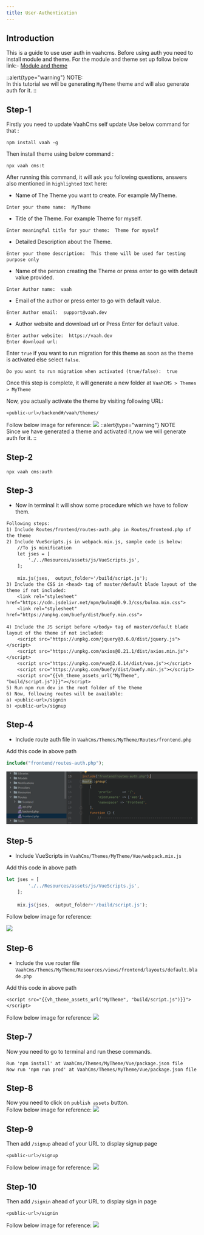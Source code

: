 ```yaml
---
title: User-Authentication
---
```


## Introduction

This is a guide to use user auth in vaahcms. Before using auth you need to install module and theme.
For the module and theme set up follow below link:-
[ Module and theme](https://github.com/webreinvent/vaahcli)

::alert{type="warning"}
NOTE:   
In this tutorial we will be generating `MyTheme` theme and will also generate auth for it.
::

## Step-1
Firstly you need to update VaahCms self update
Use below command for that :
```shell
npm install vaah -g
```
Then install theme using below command :
```shell
npx vaah cms:t
```
After running this command, it will ask you following questions, answers also mentioned in `highlighted` text here:

- Name of The Theme you want to create. For example MyTheme.
```
Enter your theme name:  MyTheme
```
- Title of the Theme. For example Theme for myself.
```
Enter meaningful title for your theme:  Theme for myself
```

- Detailed Description about the Theme.
```
Enter your theme description:  This theme will be used for testing purpose only
```
- Name of the person creating the Theme or press enter to go with default value provided.
```
Enter Author name:  vaah
```
- Email of the author or press enter to go with default value.
```
Enter Author email:  support@vaah.dev
```
- Author website and download url or Press Enter for default value.
```
Enter author website:  https://vaah.dev
Enter download url: 
```
Enter `true` if you want to run migration for this theme as soon as the theme
is activated else select `false`.
```
Do you want to run migration when activated (true/false):  true
```


Once this step is complete, it will generate a new folder at `VaahCMS > Themes > MyTheme`

Now, you actually activate the theme by visiting following URL:

```http request
<public-url>/backend#/vaah/themes/   
```
Follow below image for reference:
<img src="/images/user-auth-activate.png">
::alert{type="warning"}
NOTE   
Since we have generated a theme and activated it,now we will generate auth for it.
::

## Step-2
```shell
npx vaah cms:auth
```

## Step-3
- Now in terminal it will show some procedure which we have to follow them.

```
Following steps:
1) Include Routes/frontend/routes-auth.php in Routes/frontend.php of the theme
2) Include VueScripts.js in webpack.mix.js, sample code is below:
    //To js minification
    let jses = [
        './../Resources/assets/js/VueScripts.js',
    ];

    mix.js(jses,  output_folder+'/build/script.js');
3) Include the CSS in <head> tag of master/default blade layout of the theme if not included:
    <link rel="stylesheet" href="https://cdn.jsdelivr.net/npm/bulma@0.9.3/css/bulma.min.css">
    <link rel="stylesheet" href="https://unpkg.com/buefy/dist/buefy.min.css">

4) Include the JS script before </body> tag of master/default blade layout of the theme if not included:
    <script src="https://unpkg.com/jquery@3.6.0/dist/jquery.js"></script>
    <script src="https://unpkg.com/axios@0.21.1/dist/axios.min.js"></script>
    <script src="https://unpkg.com/vue@2.6.14/dist/vue.js"></script>
    <script src="https://unpkg.com/buefy/dist/buefy.min.js"></script>
    <script src="{{vh_theme_assets_url("MyTheme", "build/script.js")}}"></script>
5) Run npm run dev in the root folder of the theme
6) Now, following routes will be available:
a) <public-url>/signin
b) <public-url>/signup
```

## Step-4
- Include route auth file in ```VaahCms/Themes/MyTheme/Routes/frontend.php```

Add this code in above path

```php
include("frontend/routes-auth.php");
```
<img src="/images/user-auth-5.png">

## Step-5
- Include VueScripts in ```VaahCms/Themes/MyTheme/Vue/webpack.mix.js```

Add this code in above path  

```js
let jses = [
        './../Resources/assets/js/VueScripts.js',
    ];

    mix.js(jses,  output_folder+'/build/script.js');
```
Follow below image for reference:

<img src="/images/user-auth-web.png">


## Step-6
- Include the vue router file ```VaahCms/Themes/MyTheme/Resources/views/frontend/layouts/default.blade.php```

Add this code in above path
```
<script src="{{vh_theme_assets_url("MyTheme", "build/script.js")}}"></script>
```
Follow below image for reference:
<img src="/images/user-auth-default.png">

## Step-7
Now you need to go to  terminal and run these commands.
```shell
Run 'npm install' at VaahCms/Themes/MyTheme/Vue/package.json file
Now run 'npm run prod' at VaahCms/Themes/MyTheme/Vue/package.json file
```

## Step-8
Now you need to click on `publish assets` button.   
Follow below image for reference:
<img src="/images/user-auth-publish.png">
## Step-9
Then add ```/signup``` ahead of your URL to display signup page 
```http request
<public-url>/signup
```
Follow below image for reference:
<img src="/images/user-auth-11.png">
## Step-10
Then add ```/signin``` ahead of your URL to display sign in page
```http request
<public-url>/signin
```
Follow below image for reference:
<img src="/images/user-auth-12.png">
